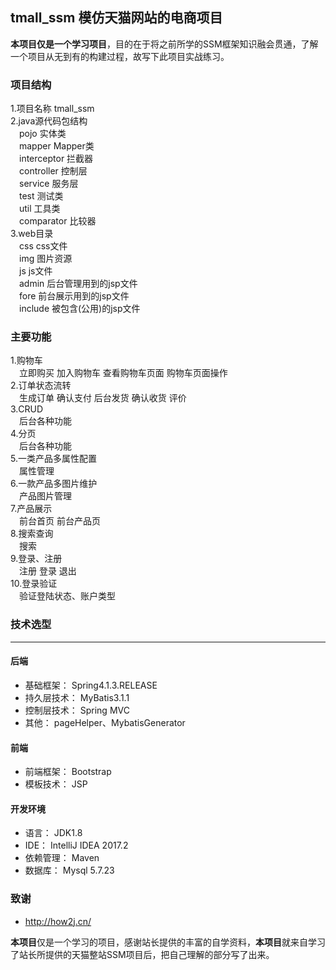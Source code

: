 ## tmall_ssm 模仿天猫网站的电商项目
**本项目仅是一个学习项目**，目的在于将之前所学的SSM框架知识融会贯通，了解一个项目从无到有的构建过程，故写下此项目实战练习。

### 项目结构    
1.项目名称 tmall_ssm    
2.java源代码包结构  
    　pojo 实体类    
    　mapper Mapper类   
    　interceptor 拦截器    
    　controller 控制层     
    　service 服务层    
    　test  测试类  
    　util 工具类   
    　comparator 比较器     
3.web目录   
　css css文件   
　img 图片资源  
　js js文件     
　admin 后台管理用到的jsp文件   
　fore 前台展示用到的jsp文件    
　include 被包含(公用)的jsp文件
　
### 主要功能
1.购物车    
　立即购买 加入购物车 查看购物车页面 购物车页面操作     
2.订单状态流转  
　生成订单 确认支付 后台发货 确认收货 评价      
3.CRUD   
　后台各种功能  
4.分页     
　后台各种功能  
5.一类产品多属性配置    
　属性管理  
6.一款产品多图片维护    
　产品图片管理  
7.产品展示  
　前台首页 前台产品页   
8.搜索查询  
　搜索  
9.登录、注册    
　注册 登录 退出    
10.登录验证     
　验证登陆状态、账户类型
　
### 技术选型
----------------------------------------------------------
#### 后端
- 基础框架： Spring4.1.3.RELEASE
- 持久层技术： MyBatis3.1.1
- 控制层技术： Spring MVC
- 其他： pageHelper、MybatisGenerator
#### 前端
- 前端框架： Bootstrap
- 模板技术： JSP
#### 开发环境
- 语言： JDK1.8
- IDE： 	IntelliJ IDEA 2017.2
- 依赖管理： Maven
- 数据库： Mysql 5.7.23

### 致谢
- http://how2j.cn/  

**本项目**仅是一个学习的项目，感谢站长提供的丰富的自学资料，**本项目**就来自学习了站长所提供的天猫整站SSM项目后，把自己理解的部分写了出来。
